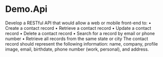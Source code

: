 # Demo.Api

Develop a RESTful API that would allow a web or mobile front-end to:
• Create a contact record
• Retrieve a contact record
• Update a contact record
• Delete a contact record
• Search for a record by email or phone number
• Retrieve all records from the same state or city
The contact record should represent the following information: name, company, profile
image, email, birthdate, phone number (work, personal), and address.
